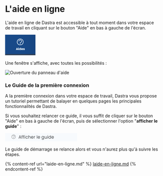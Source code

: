 # L'aide en ligne

L'aide en ligne de Dastra est accessible à tout moment dans votre espace de travail en cliquant sur le bouton "Aide" en bas à gauche de l'écran.

![](<../../.gitbook/assets/image (148).png>)

Une fenêtre s'affiche, avec toutes les possibilités :

![Ouverture du panneau d'aide](<../../.gitbook/assets/Capture web\_3-5-2022\_153323\_app.dastra.eu.jpeg>)

### Le Guide de la première connexion

A la première connexion dans votre espace de travail, Dastra vous propose un tutoriel permettant de balayer en quelques pages les principales fonctionnalités de Dastra.

Si vous souhaitez relancer ce guide, il vous suffit de cliquer sur le bouton "Aide" en bas à gauche de l'écran, puis de sélectionner l'option "**afficher le guide**" :&#x20;

![](<../../.gitbook/assets/image (149).png>)

Le guide de démarrage se relance alors et vous n'aurez plus qu'à suivre les étapes.

{% content-ref url="laide-en-ligne.md" %}
[laide-en-ligne.md](laide-en-ligne.md)
{% endcontent-ref %}
